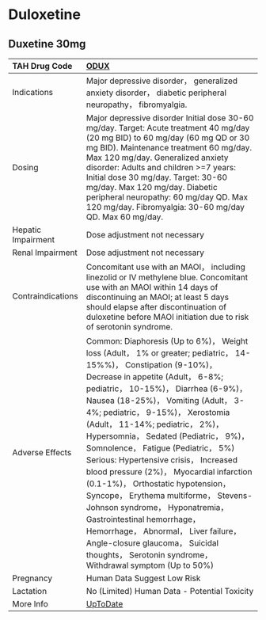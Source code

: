 # Duloxetine

## Duxetine 30mg

| TAH Drug Code      | [ODUX](https://www.tahsda.org.tw/drugs/hissearch.php?drug_code=ODUX)                                                                                                                                                                                                                                                                                                                                                                                                                                                                                                                                                                                                                                                                                                  |
|:-------------------|:----------------------------------------------------------------------------------------------------------------------------------------------------------------------------------------------------------------------------------------------------------------------------------------------------------------------------------------------------------------------------------------------------------------------------------------------------------------------------------------------------------------------------------------------------------------------------------------------------------------------------------------------------------------------------------------------------------------------------------------------------------------------|
| Indications        | Major depressive disorder， generalized anxiety disorder， diabetic peripheral neuropathy， fibromyalgia.                                                                                                                                                                                                                                                                                                                                                                                                                                                                                                                                                                                                                                                             |
| Dosing             | Major depressive disorder Initial dose 30-60 mg/day. Target: Acute treatment 40 mg/day (20 mg BID) to 60 mg/day (60 mg QD or 30 mg BID). Maintenance treatment 60 mg/day. Max 120 mg/day. Generalized anxiety disorder: Adults and children >=7 years: Initial dose 30 mg/day. Target: 30-60 mg/day. Max 120 mg/day. Diabetic peripheral neuropathy: 60 mg/day QD. Max 120 mg/day. Fibromyalgia: 30-60 mg/day QD. Max 60 mg/day.                                                                                                                                                                                                                                                                                                                                      |
| Hepatic Impairment | Dose adjustment not necessary                                                                                                                                                                                                                                                                                                                                                                                                                                                                                                                                                                                                                                                                                                                                         |
| Renal Impairment   | Dose adjustment not necessary                                                                                                                                                                                                                                                                                                                                                                                                                                                                                                                                                                                                                                                                                                                                         |
| Contraindications  | Concomitant use with an MAOI， including linezolid or IV methylene blue. Concomitant use with an MAOI within 14 days of discontinuing an MAOI; at least 5 days should elapse after discontinuation of duloxetine before MAOI initiation due to risk of serotonin syndrome.                                                                                                                                                                                                                                                                                                                                                                                                                                                                                            |
| Adverse Effects    | Common: Diaphoresis (Up to 6%)， Weight loss (Adult， 1% or greater; pediatric， 14-15%%)， Constipation (9-10%)， Decrease in appetite (Adult， 6-8%; pediatric， 10-15%)， Diarrhea (6-9%)， Nausea (18-25%)， Vomiting (Adult， 3-4%; pediatric， 9-15%)， Xerostomia (Adult， 11-14%; pediatric， 2%)， Hypersomnia， Sedated (Pediatric， 9%)， Somnolence， Fatigue (Pediatric， 5%) Serious: Hypertensive crisis， Increased blood pressure (2%)， Myocardial infarction (0.1-1%)， Orthostatic hypotension， Syncope， Erythema multiforme， Stevens-Johnson syndrome， Hyponatremia， Gastrointestinal hemorrhage， Hemorrhage， Abnormal， Liver failure， Angle-closure glaucoma， Suicidal thoughts， Serotonin syndrome， Withdrawal symptom (Up to 50%) |
| Pregnancy          | Human Data Suggest Low Risk                                                                                                                                                                                                                                                                                                                                                                                                                                                                                                                                                                                                                                                                                                                                           |
| Lactation          | No (Limited) Human Data - Potential Toxicity                                                                                                                                                                                                                                                                                                                                                                                                                                                                                                                                                                                                                                                                                                                          |
| More Info          | [UpToDate](https://www.uptodate.com/contents/duloxetine-drug-information)                                                                                                                                                                                                                                                                                                                                                                                                                                                                                                                                                                                                                                                                                             |

